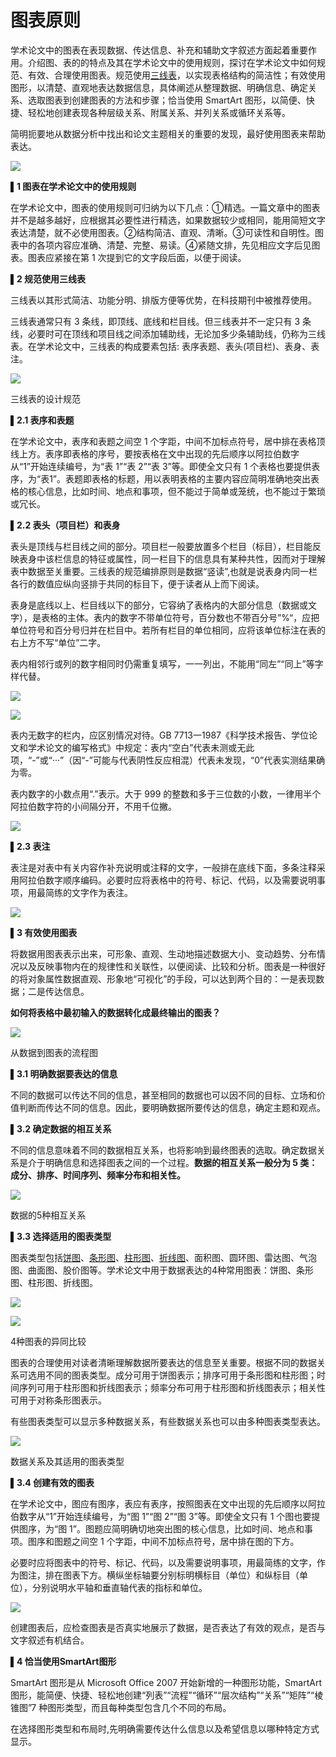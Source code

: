 
# 图表原则

学术论文中的图表在表现数据、传达信息、补充和辅助文字叙述方面起着重要作用。介绍图、表的的特点及其在学术论文中的使用规则，探讨在学术论文中如何规范、有效、合理使用图表。规范使用[三线表](https://zhida.zhihu.com/search?content_id=225312894&content_type=Article&match_order=1&q=%E4%B8%89%E7%BA%BF%E8%A1%A8&zhida_source=entity)，以实现表格结构的简洁性；有效使用图形，以清楚、直观地表达数据信息，具体阐述从整理数据、明确信息、确定关系、选取图表到创建图表的方法和步骤；恰当使用 SmartArt 图形，以简便、快捷、轻松地创建表现各种层级关系、附属关系、并列关系或循环关系等。  

简明扼要地从数据分析中找出和论文主题相关的重要的发现，最好使用图表来帮助表达。

![](https://picx.zhimg.com/v2-a0138969624ec48451d09c68004f88af_1440w.jpg)

**▌1 图表在学术论文中的使用规则**

在学术论文中，图表的使用规则可归纳为以下几点：①精选。一篇文章中的图表并不是越多越好，应根据其必要性进行精选，如果数据较少或相同，能用简短文字表达清楚，就不必使用图表。②结构简洁、直观、清晰。③可读性和自明性。图表中的各项内容应准确、清楚、完整、易读。④紧随文排，先见相应文字后见图表。图表应紧接在第 1 次提到它的文字段后面，以便于阅读。

  

**▌2 规范使用三线表**

三线表以其形式简洁、功能分明、排版方便等优势，在科技期刊中被推荐使用。

三线表通常只有 3 条线，即顶线、底线和栏目线。但三线表并不一定只有 3 条线，必要时可在顶线和项目线之间添加辅助线，无论加多少条辅助线，仍称为三线表。在学术论文中，三线表的构成要素包括: 表序表题、表头(项目栏)、表身、表注。

![](https://pic3.zhimg.com/v2-32a3e307d178e8db4bb3057ded0299c0_1440w.jpg)

三线表的设计规范

**▌2.1 表序和表题**

在学术论文中，表序和表题之间空 1 个字距，中间不加标点符号，居中排在表格顶线上方。表序即表格的序号，要按表格在文中出现的先后顺序以阿拉伯数字从“1”开始连续编号，为“表 1”“表 2”“表 3”等。即使全文只有 1 个表格也要提供表序，为“表1”。表题即表格的标题，用以表明表格的主要内容应简明准确地突出表格的核心信息，比如时间、地点和事项，但不能过于简单或笼统，也不能过于繁琐或冗长。

  

**▌2.2 表头（项目栏）和表身**

表头是顶线与栏目线之间的部分。项目栏一般要放置多个栏目（标目），栏目能反映表身中该栏信息的特征或属性，同一栏目下的信息具有某种共性，因而对于理解表中数据至关重要。三线表的规范编排原则是数据“竖读”,也就是说表身内同一栏各行的数值应纵向竖排于共同的标目下，便于读者从上而下阅读。

表身是底线以上、栏目线以下的部分，它容纳了表格内的大部分信息（数据或文字），是表格的主体。表内的数字不带单位符号，百分数也不带百分号”%“，应把单位符号和百分号归并在栏目中。若所有栏目的单位相同，应将该单位标注在表的右上方不写“单位”二字。

表内相邻行或列的数字相同时仍需重复填写，一一列出，不能用“同左”“同上”等字样代替。

![](https://picx.zhimg.com/v2-e1c356b751185c3f8ef7b5e4690ff3cb_1440w.jpg)

![](https://picx.zhimg.com/v2-a226f63250ba30e5e4a635a742d3756b_1440w.jpg)

表内无数字的栏内，应区别情况对待。GB 7713一1987《科学技术报告、学位论文和学术论文的编写格式》中规定：表内“空白”代表未测或无此项，“-”或“···”（因“-”可能与代表阴性反应相混）代表未发现，“0”代表实测结果确为零。

表内数字的小数点用“.”表示。大于 999 的整数和多于三位数的小数，一律用半个阿拉伯数字符的小间隔分开，不用千位撇。

  

![](https://pic3.zhimg.com/v2-a1179a375ca9ef60092f615a39630ce0_1440w.jpg)

**▌2.3 表注**

表注是对表中有关内容作补充说明或注释的文字，一般排在底线下面，多条注释采用阿拉伯数字顺序编码。必要时应将表格中的符号、标记、代码，以及需要说明事项，用最简练的文字作为表注。

![](https://pic1.zhimg.com/v2-a8214a87253719b1650a4ff3f6a49c68_1440w.jpg)

**▌3 有效使用图表**

将数据用图表表示出来，可形象、直观、生动地描述数据大小、变动趋势、分布情况以及反映事物内在的规律性和关联性，以便阅读、比较和分析。图表是一种很好的将对象属性数据直观、形象地“可视化”的手段，可以达到两个目的：一是表现数据；二是传达信息。

**如何将表格中最初输入的数据转化成最终输出的图表？**

![](https://pica.zhimg.com/v2-4547f1f5216d6fc749c1ecc99326042a_1440w.png)

从数据到图表的流程图

**▌3.1 明确数据要表达的信息**

不同的数据可以传达不同的信息，甚至相同的数据也可以因不同的目标、立场和价值判断而传达不同的信息。因此，要明确数据所要传达的信息，确定主题和观点。

**▌3.2 确定数据的相互关系**

不同的信息意味着不同的数据相互关系，也将影响到最终图表的选取。确定数据关系是介于明确信息和选择图表之间的一个过程。**数据的相互关系一般分为 5 类：成分、排序、时间序列、频率分布和相关性。**

![](https://pica.zhimg.com/v2-5ddfa3c0bbab68e45c29d9d12da2e5c4_1440w.jpg)

数据的5种相互关系

**▌3.3 选择适用的图表类型**

图表类型包括[饼图](https://zhida.zhihu.com/search?content_id=225312894&content_type=Article&match_order=1&q=%E9%A5%BC%E5%9B%BE&zhida_source=entity)、[条形图](https://zhida.zhihu.com/search?content_id=225312894&content_type=Article&match_order=1&q=%E6%9D%A1%E5%BD%A2%E5%9B%BE&zhida_source=entity)、[柱形图](https://zhida.zhihu.com/search?content_id=225312894&content_type=Article&match_order=1&q=%E6%9F%B1%E5%BD%A2%E5%9B%BE&zhida_source=entity)、[折线图](https://zhida.zhihu.com/search?content_id=225312894&content_type=Article&match_order=1&q=%E6%8A%98%E7%BA%BF%E5%9B%BE&zhida_source=entity)、面积图、圆环图、雷达图、气泡图、曲面图、股价图等。学术论文中用于数据表达的4种常用图表：饼图、条形图、柱形图、折线图。

![](https://pic1.zhimg.com/v2-e14d46245e99320cb8f3d86bda734bf0_1440w.jpg)

![](https://pic2.zhimg.com/v2-164fe06738dee96b823ab7c57cdbb777_1440w.jpg)

4种图表的异同比较

图表的合理使用对读者清晰理解数据所要表达的信息至关重要。根据不同的数据关系可选用不同的图表类型。成分可用于饼图表示；排序可用于条形图和柱形图；时间序列可用于柱形图和折线图表示；频率分布可用于柱形图和折线图表示；相关性可用于对称条形图表示。

有些图表类型可以显示多种数据关系，有些数据关系也可以由多种图表类型表达。

![](https://pic3.zhimg.com/v2-4eaef286d8b098425149a0a75b2ba78e_1440w.jpg)

数据关系及其适用的图表类型

**▌3.4 创建有效的图表**

在学术论文中，图应有图序，表应有表序，按照图表在文中出现的先后顺序以阿拉伯数字从“1”开始连续编号，为“图 1”“图 2”“图 3”等。即使全文只有 1 个图也要提供图序，为“图 1”。图题应简明确切地突出图的核心信息，比如时间、地点和事项。图序和图题之间空 1 个字距，中间不加标点符号，居中排在图的下方。

必要时应将图表中的符号、标记、代码，以及需要说明事项，用最简练的文字，作为图注，排在图表下方。横纵坐标轴要分别标明横标目（单位）和纵标目（单位），分别说明水平轴和垂直轴代表的指标和单位。

![](https://pic2.zhimg.com/v2-0cc578b8cf9da88ee9aa6cbf40859c65_1440w.jpg)

创建图表后，应检查图表是否真实地展示了数据，是否表达了有效的观点，是否与文字叙述有机结合。

  

**▌4 恰当使用SmartArt图形**

SmartArt 图形是从 Microsoft Office 2007 开始新增的一种图形功能，SmartArt 图形，能简便、快捷、轻松地创建“列表”“流程”“循环”“层次结构”“关系”“矩阵”“棱锥图”7 种图形类型，而且每种类型包含几个不同的布局。

在选择图形类型和布局时,先明确需要传达什么信息以及希望信息以哪种特定方式显示。